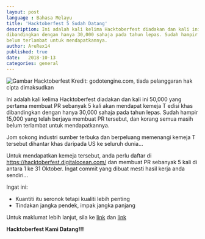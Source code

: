 ```yaml
---
layout: post
language : Bahasa Melayu
title: 'Hacktoberfest 5 Sudah Datang'
description: Ini adalah kali kelima Hacktoberfest diadakan dan kali ini 50,000 yang pertama membuat PR sebanyak 5 kali akan mendapat kemeja T edisi khas
dibandingkan dengan hanya 30,000 sahaja pada tahun lepas. Sudah hampir 15,000 yang telah berjaya membuat PR tersebut, dan korang semua masih
belum terlambat untuk mendapatkannya.
author: AreRex14
published: true
date:   2018-10-13
categories: general
---
```


![Gambar Hacktoberfest](https://godotengine.org/storage/app/uploads/public/5bb/27f/fe8/5bb27ffe8696a709684472.png)
Kredit: godotengine.com, tiada pelanggaran hak cipta dimaksudkan

Ini adalah kali kelima Hacktoberfest diadakan dan kali ini 50,000 yang pertama membuat PR sebanyak 5 kali akan mendapat kemeja T edisi khas
dibandingkan dengan hanya 30,000 sahaja pada tahun lepas. Sudah hampir 15,000 yang telah berjaya membuat PR tersebut, dan korang semua masih
belum terlambat untuk mendapatkannya.

Jom sokong industri sumber terbuka dan berpeluang memenangi kemeja T tersebut dihantar khas daripada US ke seluruh dunia...

Untuk mendapatkan kemeja tersebut, anda perlu daftar di https://hacktoberfest.digitalocean.com/ dan membuat PR sebanyak 5 kali di antara 1 ke 
31 Oktober. Ingat commit yang dibuat mesti hasil kerja anda sendiri...

Ingat ini:
- Kuantiti itu seronok tetapi kualiti lebih penting
- Tindakan jangka pendek, impak jangka panjang

Untuk maklumat lebih lanjut, sila ke [link](https://hacktoberfest.digitalocean.com/details) dan [link](https://hacktoberfest.digitalocean.com/faq)

**Hacktoberfest Kami Datang!!!** 
